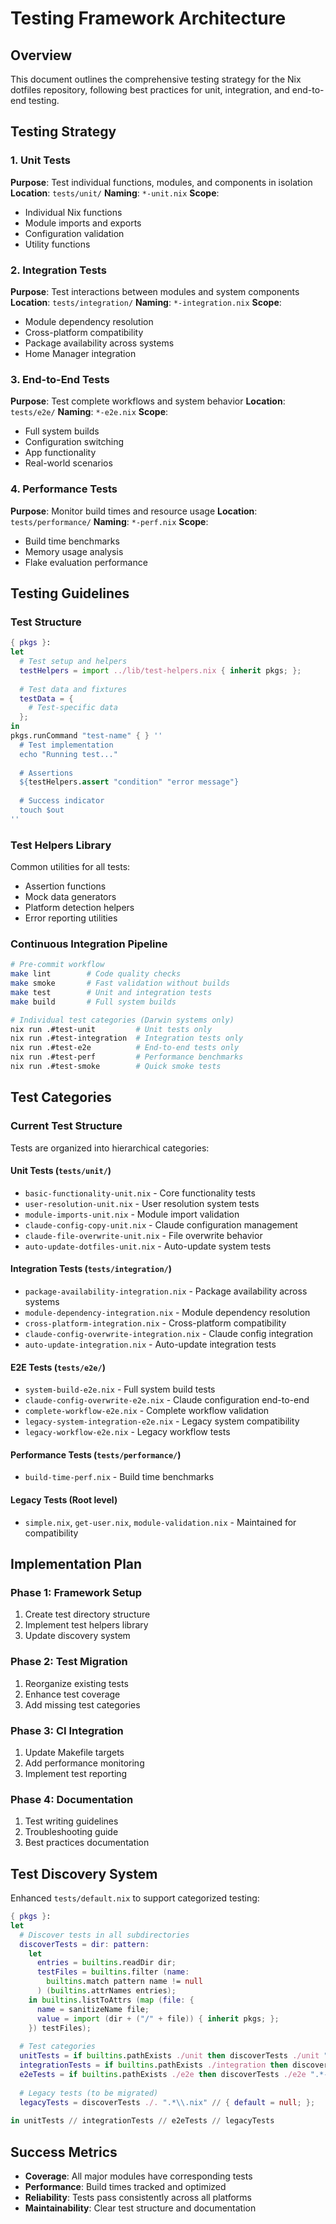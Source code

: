 # Testing Framework Architecture

## Overview

This document outlines the comprehensive testing strategy for the Nix dotfiles repository, following best practices for unit, integration, and end-to-end testing.

## Testing Strategy

### 1. Unit Tests
**Purpose**: Test individual functions, modules, and components in isolation
**Location**: `tests/unit/`
**Naming**: `*-unit.nix`
**Scope**: 
- Individual Nix functions
- Module imports and exports
- Configuration validation
- Utility functions

### 2. Integration Tests  
**Purpose**: Test interactions between modules and system components
**Location**: `tests/integration/`
**Naming**: `*-integration.nix`
**Scope**:
- Module dependency resolution
- Cross-platform compatibility
- Package availability across systems
- Home Manager integration

### 3. End-to-End Tests
**Purpose**: Test complete workflows and system behavior
**Location**: `tests/e2e/`
**Naming**: `*-e2e.nix`
**Scope**:
- Full system builds
- Configuration switching
- App functionality
- Real-world scenarios

### 4. Performance Tests
**Purpose**: Monitor build times and resource usage
**Location**: `tests/performance/`
**Naming**: `*-perf.nix`
**Scope**:
- Build time benchmarks
- Memory usage analysis
- Flake evaluation performance

## Testing Guidelines

### Test Structure
```nix
{ pkgs }:
let
  # Test setup and helpers
  testHelpers = import ../lib/test-helpers.nix { inherit pkgs; };
  
  # Test data and fixtures
  testData = {
    # Test-specific data
  };
in
pkgs.runCommand "test-name" { } ''
  # Test implementation
  echo "Running test..."
  
  # Assertions
  ${testHelpers.assert "condition" "error message"}
  
  # Success indicator
  touch $out
''
```

### Test Helpers Library
Common utilities for all tests:
- Assertion functions
- Mock data generators
- Platform detection helpers
- Error reporting utilities

### Continuous Integration Pipeline
```bash
# Pre-commit workflow
make lint        # Code quality checks
make smoke       # Fast validation without builds
make test        # Unit and integration tests
make build       # Full system builds

# Individual test categories (Darwin systems only)
nix run .#test-unit         # Unit tests only
nix run .#test-integration  # Integration tests only
nix run .#test-e2e          # End-to-end tests only
nix run .#test-perf         # Performance benchmarks
nix run .#test-smoke        # Quick smoke tests
```

## Test Categories

### Current Test Structure
Tests are organized into hierarchical categories:

#### Unit Tests (`tests/unit/`)
- `basic-functionality-unit.nix` - Core functionality tests
- `user-resolution-unit.nix` - User resolution system tests
- `module-imports-unit.nix` - Module import validation
- `claude-config-copy-unit.nix` - Claude configuration management
- `claude-file-overwrite-unit.nix` - File overwrite behavior
- `auto-update-dotfiles-unit.nix` - Auto-update system tests

#### Integration Tests (`tests/integration/`)
- `package-availability-integration.nix` - Package availability across systems
- `module-dependency-integration.nix` - Module dependency resolution
- `cross-platform-integration.nix` - Cross-platform compatibility
- `claude-config-overwrite-integration.nix` - Claude config integration
- `auto-update-integration.nix` - Auto-update integration tests

#### E2E Tests (`tests/e2e/`)
- `system-build-e2e.nix` - Full system build tests
- `claude-config-overwrite-e2e.nix` - Claude configuration end-to-end
- `complete-workflow-e2e.nix` - Complete workflow validation
- `legacy-system-integration-e2e.nix` - Legacy system compatibility
- `legacy-workflow-e2e.nix` - Legacy workflow tests

#### Performance Tests (`tests/performance/`)
- `build-time-perf.nix` - Build time benchmarks

#### Legacy Tests (Root level)
- `simple.nix`, `get-user.nix`, `module-validation.nix` - Maintained for compatibility

## Implementation Plan

### Phase 1: Framework Setup
1. Create test directory structure
2. Implement test helpers library
3. Update discovery system

### Phase 2: Test Migration
1. Reorganize existing tests
2. Enhance test coverage
3. Add missing test categories

### Phase 3: CI Integration
1. Update Makefile targets
2. Add performance monitoring
3. Implement test reporting

### Phase 4: Documentation
1. Test writing guidelines
2. Troubleshooting guide
3. Best practices documentation

## Test Discovery System

Enhanced `tests/default.nix` to support categorized testing:

```nix
{ pkgs }:
let
  # Discover tests in all subdirectories
  discoverTests = dir: pattern:
    let
      entries = builtins.readDir dir;
      testFiles = builtins.filter (name: 
        builtins.match pattern name != null
      ) (builtins.attrNames entries);
    in builtins.listToAttrs (map (file: {
      name = sanitizeName file;
      value = import (dir + ("/" + file)) { inherit pkgs; };
    }) testFiles);
    
  # Test categories
  unitTests = if builtins.pathExists ./unit then discoverTests ./unit ".*-unit\\.nix" else {};
  integrationTests = if builtins.pathExists ./integration then discoverTests ./integration ".*-integration\\.nix" else {};
  e2eTests = if builtins.pathExists ./e2e then discoverTests ./e2e ".*-e2e\\.nix" else {};
  
  # Legacy tests (to be migrated)
  legacyTests = discoverTests ./. ".*\\.nix" // { default = null; };
  
in unitTests // integrationTests // e2eTests // legacyTests
```

## Success Metrics

- **Coverage**: All major modules have corresponding tests
- **Performance**: Build times tracked and optimized
- **Reliability**: Tests pass consistently across all platforms
- **Maintainability**: Clear test structure and documentation